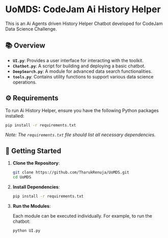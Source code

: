 # UoMDS: CodeJam Ai History Helper

This is an Ai Agents driven History Helper Chatbot developed for CodeJam Data Science Challenge.

## 📚 Overview

- **`UI.py`**: Provides a user interface for interacting with the toolkit.
- **`Chatbot.py`**: A script for building and deploying a basic chatbot.
- **`DeepSearch.py`**: A module for advanced data search functionalities.
- **`tools.py`**: Contains utility functions to support various data science operations.

## ⚙️ Requirements

To run Ai History Helper, ensure you have the following Python packages installed:


```bash
pip install -r requirements.txt
```


*Note: The `requirements.txt` file should list all necessary dependencies.*

## 🚀 Getting Started

1. **Clone the Repository**:

   ```bash
   git clone https://github.com/TharukRenuja/UoMDS.git
   cd UoMDS
   ```


2. **Install Dependencies**:

   ```bash
   pip install -r requirements.txt
   ```


3. **Run the Modules**:

   Each module can be executed individually. For example, to run the chatbot:

   ```bash
   python UI.py
   ```
